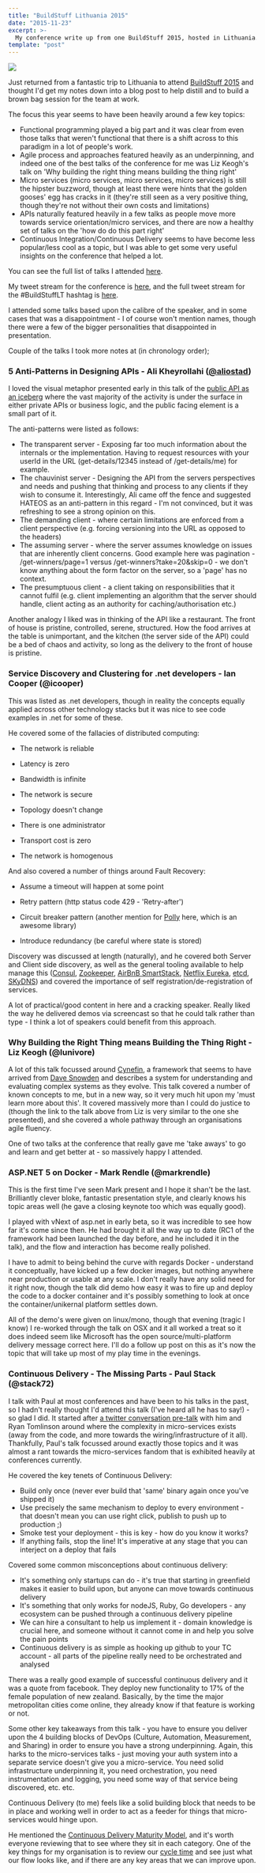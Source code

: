 ```yaml
---
title: "BuildStuff Lithuania 2015"
date: "2015-11-23"
excerpt: >-
  My conference write up from one BuildStuff 2015, hosted in Lithuania.
template: "post"
---
```


![](/images/1448273687_thumb.jpeg)

Just returned from a fantastic trip to Lithuania to attend [BuildStuff 2015](http://buildstuff.lt/) and thought I'd get my notes down into a blog post to help distill and to build a brown bag session for the team at work.

The focus this year seems to have been heavily around a few key topics:

- Functional programming played a big part and it was clear from even those talks that weren't functional that there is a shift across to this paradigm in a lot of people's work.
- Agile process and approaches featured heavily as an underpinning, and indeed one of the best talks of the conference for me was Liz Keogh's talk on 'Why building the right thing means building the thing right'
- Micro services (micro services, micro services, micro services) is still the hipster buzzword, though at least there were hints that the golden gooses' egg has cracks in it (they're still seen as a very positive thing, though they're not without their own costs and limitations)
- APIs naturally featured heavily in a few talks as people move more towards service orientation/micro services, and there are now a healthy set of talks on the 'how do do this part right'
- Continuous Integration/Continuous Delivery seems to have become less popular/less cool as a topic, but I was able to get some very useful insights on the conference that helped a lot.

You can see the full list of talks I attended [here](https://buildstuff15lithuania.sched.org/terrybrown1).

My tweet stream for the conference is [here](https://twitter.com/search?f=tweets&vertical=default&q=terry_brown%20buildstufflt&src=typd), and the full tweet stream for the #BuildStuffLT hashtag is [here](https://twitter.com/search?f=tweets&vertical=default&q=buildstufflt&src=typd).

I attended some talks based upon the calibre of the speaker, and in some cases that was a disappointment - I of course won't mention names, though there were a few of the bigger personalities that disappointed in presentation.

Couple of the talks I took more notes at (in chronology order);

### 5 Anti-Patterns in Designing APIs - Ali Kheyrollahi ([@aliostad](https://twitter.com/aliostad))

I loved the visual metaphor presented early in this talk of the [public API as an iceberg](http://www.oreilly.com/pub/e/2206) where the vast majority of the activity is under the surface in either private APIs or business logic, and the public facing element is a small part of it.

The anti-patterns were listed as follows:

- The transparent server - Exposing far too much information about the internals or the implementation. Having to request resources with your userId in the URL (get-details/12345 instead of /get-details/me) for example.
- The chauvinist server - Designing the API from the servers perspectives and needs and pushing that thinking and process to any clients if they wish to consume it. Interestingly, Ali came off the fence and suggested HATEOS as an anti-pattern in this regard - I'm not convinced, but it was refreshing to see a strong opinion on this.
- The demanding client - where certain limitations are enforced from a client perspective (e.g. forcing versioning into the URL as opposed to the headers)
- The assuming server - where the server assumes knowledge on issues that are inherently client concerns. Good example here was pagination - /get-winners/page=1 versus /get-winners?take=20&skip=0 - we don't know anything about the form factor on the server, so a 'page' has no context.
- The presumptuous client - a client taking on responsibilities that it cannot fulfil (e.g. client implementing an algorithm that the server should handle, client acting as an authority for caching/authorisation etc.)

Another analogy I liked was in thinking of the API like a restaurant. The front of house is pristine, controlled, serene, structured. How the food arrives at the table is unimportant, and the kitchen (the server side of the API) could be a bed of chaos and activity, so long as the delivery to the front of house is pristine.

### Service Discovery and Clustering for .net developers - Ian Cooper (@icooper)

This was listed as .net developers, though in reality the concepts equally applied across other technology stacks but it was nice to see code examples in .net for some of these.

He covered some of the fallacies of distributed computing:  

- The network is reliable  
    
- Latency is zero  
    
- Bandwidth is infinite  
    
- The network is secure  
    
- Topology doesn't change  
    
- There is one administrator  
    
- Transport cost is zero  
    
- The network is homogenous  
    

And also covered a number of things around Fault Recovery:  

- Assume a timeout will happen at some point  
    
- Retry pattern (http status code 429 - 'Retry-after')  
    
- Circuit breaker pattern (another mention for [Polly](https://github.com/michael-wolfenden/Polly) here, which is an awesome library)  
    
- Introduce redundancy (be careful where state is stored)  
    

Discovery was discussed at length (naturally), and he covered both Server and Client side discovery, as well as the general tooling available to help manage this ([Consul](https://www.consul.io/), [Zookeeper](https://zookeeper.apache.org/), [AirBnB SmartStack](http://nerds.airbnb.com/smartstack-service-discovery-cloud/), [Netflix Eureka](https://github.com/Netflix/eureka), [etcd](https://github.com/coreos/etcd), [SKyDNS](https://github.com/skynetservices/skydns)) and covered the importance of self registration/de-registration of services.

A lot of practical/good content in here and a cracking speaker. Really liked the way he delivered demos via screencast so that he could talk rather than type - I think a lot of speakers could benefit from this approach.

### Why Building the Right Thing means Building the Thing Right - Liz Keogh (@lunivore)

A lot of this talk focussed around [Cynefin](https://en.wikipedia.org/wiki/Cynefin), a framework that seems to have arrived from [Dave Snowden](https://www.youtube.com/watch?v=N7oz366X0-8) and describes a system for understanding and evaluating complex systems as they evolve. This talk covered a number of known concepts to me, but in a new way, so it very much hit upon my 'must learn more about this'. It covered massively more than I could do justice to (though the link to the talk above from Liz is very similar to the one she presented), and she covered a whole pathway through an organisations agile fluency.

One of two talks at the conference that really gave me 'take aways' to go and learn and get better at - so massively happy I attended.

### ASP.NET 5 on Docker - Mark Rendle (@markrendle)

This is the first time I've seen Mark present and I hope it shan't be the last. Brilliantly clever bloke, fantastic presentation style, and clearly knows his topic areas well (he gave a closing keynote too which was equally good).

I played with vNext of asp.net in early beta, so it was incredible to see how far it's come since then. He had brought it all the way up to date (RC1 of the framework had been launched the day before, and he included it in the talk), and the flow and interaction has become really polished.

I have to admit to being behind the curve with regards Docker - understand it conceptually, have kicked up a few docker images, but nothing anywhere near production or usable at any scale. I don't really have any solid need for it right now, though the talk did demo how easy it was to fire up and deploy the code to a docker container and it's possibly something to look at once the container/unikernal platform settles down.

All of the demo's were given on linux/mono, though that evening (tragic I know) I re-worked through the talk on OSX and it all worked a treat so it does indeed seem like Microsoft has the open source/multi-platform delivery message correct here. I'll do a follow up post on this as it's now the topic that will take up most of my play time in the evenings.

### Continuous Delivery - The Missing Parts - Paul Stack (@stack72)

I talk with Paul at most conferences and have been to his talks in the past, so I hadn't really thought I'd attend this talk (I've heard all he has to say!) - so glad I did. It started after [a twitter conversation pre-talk](https://twitter.com/Terry_Brown/status/667682964239708160) with him and Ryan Tomlinson around where the complexity in micro-services exists (away from the code, and more towards the wiring/infrastructure of it all). Thankfully, Paul's talk focussed around exactly those topics and it was almost a rant towards the micro-services fandom that is exhibited heavily at conferences currently.

He covered the key tenets of Continuous Delivery:

- Build only once (never ever build that 'same' binary again once you've shipped it)
- Use precisely the same mechanism to deploy to every environment - that doesn't mean you can use right click, publish to push up to production ;)
- Smoke test your deployment - this is key - how do you know it works?
- If anything fails, stop the line! It's imperative at any stage that you can interject on a deploy that fails

Covered some common misconceptions about continuous delivery:

- It's something only startups can do - it's true that starting in greenfield makes it easier to build upon, but anyone can move towards continuous delivery
- It's something that only works for nodeJS, Ruby, Go developers - any ecosystem can be pushed through a continuous delivery pipeline
- We can hire a consultant to help us implement it - domain knowledge is crucial here, and someone without it cannot come in and help you solve the pain points
- Continuous delivery is as simple as hooking up github to your TC account - all parts of the pipeline really need to be orchestrated and analysed

There was a really good example of successful continuous delivery and it was a quote from facebook. They deploy new functionality to 17% of the female population of new zealand. Basically, by the time the major metropolitan cities come online, they already know if that feature is working or not.

Some other key takeaways from this talk - you have to ensure you deliver upon the 4 building blocks of DevOps (Culture, Automation, Measurement, and Sharing) in order to ensure you have a strong underpinning. Again, this harks to the micro-services talks - just moving your auth system into a separate service doesn't give you a micro-service. You need solid infrastructure underpinning it, you need orchestration, you need instrumentation and logging, you need some way of that service being discovered, etc. etc.

Continuous Delivery (to me) feels like a solid building block that needs to be in place and working well in order to act as a feeder for things that micro-services would hinge upon.

He mentioned the [Continuous Delivery Maturity Model](http://www.infoq.com/articles/Continuous-Delivery-Maturity-Model), and it's worth everyone reviewing that to see where they sit in each category. One of the key things for my organisation is to review our [cycle time](http://www.isixsigma.com/dictionary/cycle-time/) and see just what our flow looks like, and if there are any key areas that we can improve upon.
